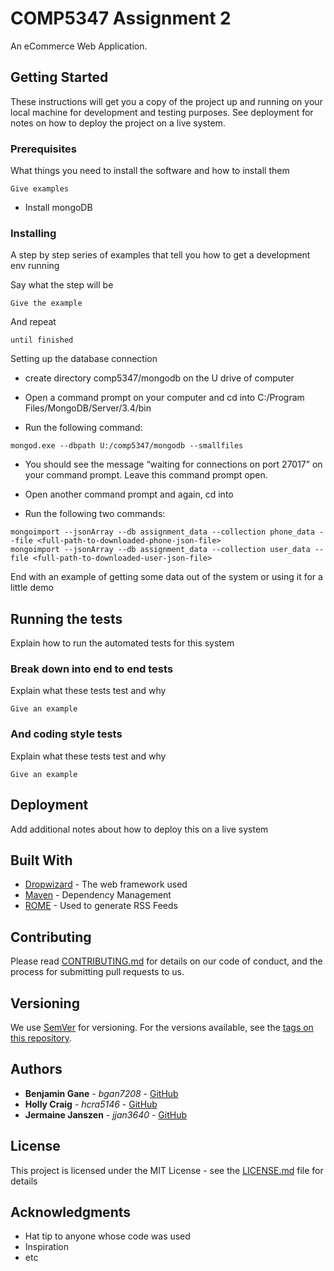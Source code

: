 # COMP5347 Assignment 2

An eCommerce Web Application.

## Getting Started

These instructions will get you a copy of the project up and running on your local machine for development and testing purposes. See deployment for notes on how to deploy the project on a live system.

### Prerequisites

What things you need to install the software and how to install them

```
Give examples
```

 - Install mongoDB 

### Installing

A step by step series of examples that tell you how to get a development env running

Say what the step will be

```
Give the example
```

And repeat

```
until finished
```

Setting up the database connection
- create directory comp5347/mongodb on the U drive of computer 

- Open a command prompt on your computer and cd into C:/Program Files/MongoDB/Server/3.4/bin

- Run the following command: 

```
mongod.exe --dbpath U:/comp5347/mongodb --smallfiles
```

- You should see the message “waiting for connections on port 27017” on your command prompt. Leave this command prompt open. 

- Open another command prompt and again, cd into 

- Run the following two commands: 

```
mongoimport --jsonArray --db assignment_data --collection phone_data --file <full-path-to-downloaded-phone-json-file>
mongoimport --jsonArray --db assignment_data --collection user_data --file <full-path-to-downloaded-user-json-file>
```


End with an example of getting some data out of the system or using it for a little demo

## Running the tests

Explain how to run the automated tests for this system

### Break down into end to end tests

Explain what these tests test and why

```
Give an example
```

### And coding style tests

Explain what these tests test and why

```
Give an example
```

## Deployment

Add additional notes about how to deploy this on a live system

## Built With

* [Dropwizard](http://www.dropwizard.io/1.0.2/docs/) - The web framework used
* [Maven](https://maven.apache.org/) - Dependency Management
* [ROME](https://rometools.github.io/rome/) - Used to generate RSS Feeds

## Contributing

Please read [CONTRIBUTING.md](https://gist.github.com/PurpleBooth/b24679402957c63ec426) for details on our code of conduct, and the process for submitting pull requests to us.

## Versioning

We use [SemVer](http://semver.org/) for versioning. For the versions available, see the [tags on this repository](https://github.com/your/project/tags). 

## Authors

* **Benjamin Gane** - *bgan7208* - [GitHub](https://github.sydney.edu.au/bgan7208)
* **Holly Craig** - *hcra5146* - [GitHub](https://github.sydney.edu.au/hcra5146)
* **Jermaine Janszen** - *jjan3640* - [GitHub](https://github.sydney.edu.au/jjan3640)

## License

This project is licensed under the MIT License - see the [LICENSE.md](LICENSE.md) file for details

## Acknowledgments

* Hat tip to anyone whose code was used
* Inspiration
* etc